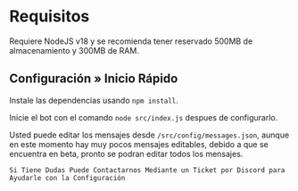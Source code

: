 # Requisitos
Requiere NodeJS v18 y se recomienda tener reservado 500MB de almacenamiento y 300MB de RAM.

## Configuración » Inicio Rápido

Instale las dependencias usando `npm install`.

Inicie el bot con el comando `node src/index.js` despues de configurarlo.

Usted puede editar los mensajes desde `/src/config/messages.json`, aunque en este momento hay muy pocos mensajes editables, debido a que se encuentra en beta, pronto se podran editar todos los mensajes.

`Si Tiene Dudas Puede Contactarnos Mediante un Ticket por Discord para Ayudarle con la Configuración`
